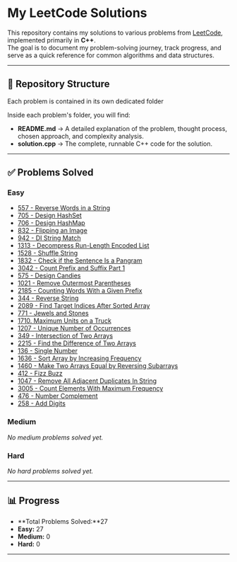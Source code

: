 # My LeetCode Solutions

This repository contains my solutions to various problems from [LeetCode](https://leetcode.com/), implemented primarily in **C++**.  
The goal is to document my problem-solving journey, track progress, and serve as a quick reference for common algorithms and data structures.

---

## 📂 Repository Structure
Each problem is contained in its own dedicated folder

Inside each problem's folder, you will find:
- **README.md** → A detailed explanation of the problem, thought process, chosen approach, and complexity analysis.  
- **solution.cpp** → The complete, runnable C++ code for the solution.  

---

## ✅ Problems Solved

### Easy
- [557 - Reverse Words in a String](./557%20-%20Reverse%20Words%20in%20a%20String)
- [705 - Design HashSet](./705%20-%20Design%20HashSet)
- [706 - Design HashMap](./706%20-%20Design%20HashMap)
- [832 - Flipping an Image](./832%20-%20Flipping%20an%20Image)
- [942 - DI String Match](./942%20-%20DI%20String%20Match)
- [1313 - Decompress Run-Length Encoded List](./1313%20-%20Decompress%20Run-Length%20Encoded%20List)
- [1528 - Shuffle String](./1528%20-%20Shuffle%20String)
- [1832 - Check if the Sentence Is a Pangram](./1832%20-%20Check%20if%20the%20Sentence%20Is%20a%20Pangram)
- [3042 - Count Prefix and Suffix Part 1](./3042%20-%20Count%20Prefix%20and%20Suffix%20Pairs%20I)
- [575 - Design Candies](./575%20-%20Design%20Candies)
- [1021 - Remove Outermost Parentheses](./1021%20-%20Remove%20Outermost%20Parentheses)
- [2185 - Counting Words With a Given Prefix](./2185%20-%20Counting%20Words%20With%20a%20Given%20Prefix)
- [344 - Reverse String](./344%20-%20Reverse%20String)
- [2089 - Find Target Indices After Sorted Array](./2089%20-%20Find%20Target%20Indices%20After%20Sorted%20Array)
- [771 - Jewels and Stones](./771%20-%20Jewels%20and%20Stones)
- [1710. Maximum Units on a Truck](./1710%20-%20Maximum%20Units%20on%20a%20Truck)
- [1207 - Unique Number of Occurrences](./1207%20-%20Unique%20Number%20of%20Occurrences/problem.md)
- [349 - Intersection of Two Arrays](./349%20-%20Intersection%20of%20Two%20Arrays/problem.md)
- [2215 - Find the Difference of Two Arrays](./2215%20-%20Find%20the%20Difference%20of%20Two%20Arrays/problem.md)
- [136 - Single Number](./136%20-%20Single%20Number/problem.md)
- [1636 - Sort Array by Increasing Frequency](./1636%20-%20Sort%20Array%20by%20Increasing%20Frequency/problem.md)
- [1460 - Make Two Arrays Equal by Reversing Subarrays](./1460%20-%20Make%20Two%20Arrays%20Equal%20by%20Reversing%20Subarrays/problem.md)
- [412 - Fizz Buzz](./412%20-%20Fizz%20Buzz/problem.md)
- [1047 - Remove All Adjacent Duplicates In String](./1047%20-%20Remove%20All%20Adjacent%20Duplicates%20In%20String/problem.md)
- [3005 - Count Elements With Maximum Frequency](./3005%20-%20Count%20Elements%20With%20Maximum%20Frequency/problem.md)
- [476 - Number Complement](./476%20-%20Number%20Complement/problem.md)
- [258 - Add Digits](./258%20-%20Add%20Digits/problem.md)

### Medium
_No medium problems solved yet._

### Hard
_No hard problems solved yet._

---

## 📊 Progress
- **Total Problems Solved:**27 
- **Easy:** 27  
- **Medium:** 0  
- **Hard:** 0  

---
